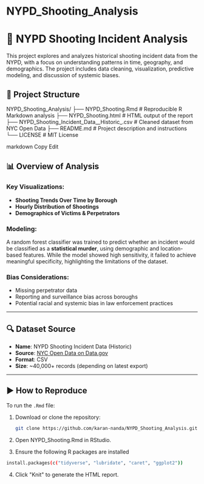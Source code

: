 # NYPD_Shooting_Analysis
# 🗽 NYPD Shooting Incident Analysis

This project explores and analyzes historical shooting incident data from the NYPD, with a focus on understanding patterns in time, geography, and demographics. The project includes data cleaning, visualization, predictive modeling, and discussion of systemic biases.

## 📂 Project Structure

NYPD_Shooting_Analysis/
├── NYPD_Shooting.Rmd # Reproducible R Markdown analysis
├── NYPD_Shooting.html # HTML output of the report
├── NYPD_Shooting_Incident_Data__Historic_.csv # Cleaned dataset from NYC Open Data
├── README.md # Project description and instructions
└── LICENSE # MIT License

markdown
Copy
Edit

## 📊 Overview of Analysis

### Key Visualizations:
- **Shooting Trends Over Time by Borough**
- **Hourly Distribution of Shootings**
- **Demographics of Victims & Perpetrators**

### Modeling:
A random forest classifier was trained to predict whether an incident would be classified as a **statistical murder**, using demographic and location-based features. While the model showed high sensitivity, it failed to achieve meaningful specificity, highlighting the limitations of the dataset.

### Bias Considerations:
- Missing perpetrator data
- Reporting and surveillance bias across boroughs
- Potential racial and systemic bias in law enforcement practices

---

## 🔍 Dataset Source

- **Name**: NYPD Shooting Incident Data (Historic)
- **Source**: [NYC Open Data on Data.gov](https://catalog.data.gov/dataset/nypd-shooting-incident-data-historic)
- **Format**: CSV
- **Size**: ~40,000+ records (depending on latest export)

---

## ▶️ How to Reproduce

To run the `.Rmd` file:

1. Download or clone the repository:
   ```bash
   git clone https://github.com/karan-nanda/NYPD_Shooting_Analysis.git
   ```
2. Open NYPD_Shooting.Rmd in RStudio.

3. Ensure the following R packages are installed
```bash
install.packages(c("tidyverse", "lubridate", "caret", "ggplot2"))
```
4. Click "Knit" to generate the HTML report.

   

